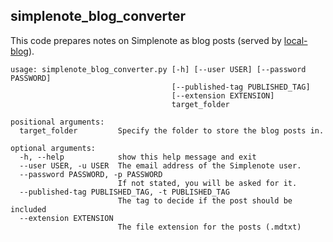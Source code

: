 ## simplenote\_blog\_converter

 This code prepares notes on Simplenote as blog posts (served by [local-blog]).

    usage: simplenote_blog_converter.py [-h] [--user USER] [--password PASSWORD]
                                        [--published-tag PUBLISHED_TAG]
                                        [--extension EXTENSION]
                                        target_folder
    
    positional arguments:
      target_folder         Specify the folder to store the blog posts in.
    
    optional arguments:
      -h, --help            show this help message and exit
      --user USER, -u USER  The email address of the Simplenote user.
      --password PASSWORD, -p PASSWORD
                            If not stated, you will be asked for it.
      --published-tag PUBLISHED_TAG, -t PUBLISHED_TAG
                            The tag to decide if the post should be included
      --extension EXTENSION
                            The file extension for the posts (.mdtxt)

[local-blog]: https://github.com/pklaus/local-blog
